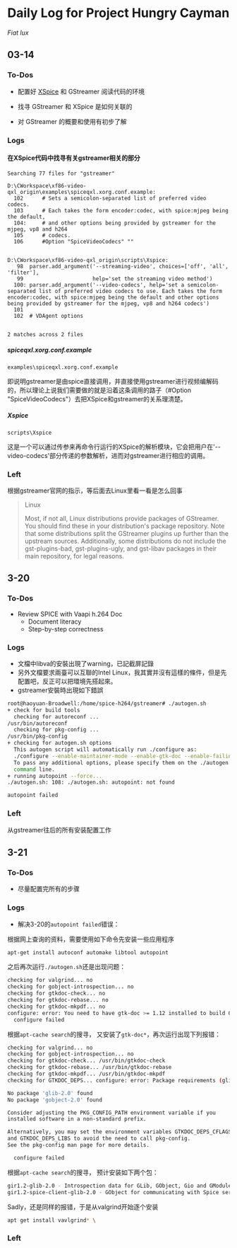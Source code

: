 # Daily Log for Project Hungry Cayman

*Fiat lux*

## 03-14

### To-Dos

- 配置好 [XSpice](https://cgit.freedesktop.org/xorg/driver/xf86-video-qxl) 和 GStreamer 阅读代码的环境


- 找寻 GStreamer 和 XSpice 是如何关联的
- 对 GStreamer 的概要和使用有初步了解

### Logs

#### 在XSpice代码中找寻有关gstreamer相关的部分

```
Searching 77 files for "gstreamer"

D:\CWorkspace\xf86-video-qxl_origin\examples\spiceqxl.xorg.conf.example:
  102      # Sets a semicolon-separated list of preferred video codecs.
  103      # Each takes the form encoder:codec, with spice:mjpeg being the default,
  104:     # and other options being provided by gstreamer for the mjpeg, vp8 and h264
  105      # codecs.
  106      #Option "SpiceVideoCodecs" ""


D:\CWorkspace\xf86-video-qxl_origin\scripts\Xspice:
   98  parser.add_argument('--streaming-video', choices=['off', 'all', 'filter'],
   99                      help='set the streaming video method')
  100: parser.add_argument('--video-codecs', help='set a semicolon-separated list of preferred video codecs to use. Each takes the form encoder:codec, with spice:mjpeg being the default and other options being provided by gstreamer for the mjpeg, vp8 and h264 codecs')
  101  
  102  # VDAgent options


2 matches across 2 files

```

##### spiceqxl.xorg.conf.example

`examples\spiceqxl.xorg.conf.example`

即说明gstreamer是由spice直接调用，并直接使用gstreamer进行视频编解码的，所以理论上说我们需要做的就是沿着这条调用的路子（#Option "SpiceVideoCodecs"）去把XSpice和gstreamer的关系理清楚。

##### Xspice

`scripts\Xspice`

这是一个可以通过传参来再命令行运行的XSpice的解析模块，它会把用户在'--video-codecs'部分传递的参数解析，进而对gstreamer进行相应的调用。

### Left

根据gstreamer官网的指示，等后面去Linux里看一看是怎么回事

> Linux
>
> Most, if not all, Linux distributions provide packages of GStreamer. You should find these in your distribution's package repository. 
> Note that some distributions split the GStreamer plugins up further than the upstream sources. Additionally, some distributions do not include the gst-plugins-bad, gst-plugins-ugly, and gst-libav packages in their main repository, for legal reasons.



## 3-20

### To-Dos

- Review SPICE with Vaapi h.264 Doc
  - Document literacy
  - Step-by-step correctness

### Logs

- 文檔中libva的安裝出現了warning，已記截屏記錄
- 另外文檔要求兩臺可以互聯的Intel Linux，我其實并沒有這樣的條件，但是先配置吧，反正可以把環境先搭起來。
- gstreamer安裝時出現如下錯誤

```bash
root@haoyuan-Broadwell:/home/spice-h264/gstreamer# ./autogen.sh
+ check for build tools
  checking for autoreconf ... 
/usr/bin/autoreconf
  checking for pkg-config ... 
/usr/bin/pkg-config
+ checking for autogen.sh options
  This autogen script will automatically run ./configure as:
  ./configure --enable-maintainer-mode --enable-gtk-doc --enable-failing-tests --enable-poisoning
  To pass any additional options, please specify them on the ./autogen.sh
  command line.
+ running autopoint --force...
./autogen.sh: 108: ./autogen.sh: autopoint: not found

autopoint failed
```


### Left

 从gstreamer往后的所有安装配置工作

## 3-21

### To-Dos

- 尽量配置完所有的步骤

### Logs

- 解决3-20的`autopoint failed`错误：

根据网上查询的资料，需要使用如下命令先安装一些应用程序

```bash
apt-get install autoconf automake libtool autopoint
```

之后再次运行`./autogen.sh`还是出现问题：

```bash
checking for valgrind... no
checking for gobject-introspection... no
checking for gtkdoc-check... no
checking for gtkdoc-rebase... no
checking for gtkdoc-mkpdf... no
configure: error: You need to have gtk-doc >= 1.12 installed to build GStreamer
  configure failed
```

根据`apt-cache search`的搜寻， 又安装了`gtk-doc*`，再次运行出现下列报错：

```bash
checking for valgrind... no
checking for gobject-introspection... no
checking for gtkdoc-check... /usr/bin/gtkdoc-check
checking for gtkdoc-rebase... /usr/bin/gtkdoc-rebase
checking for gtkdoc-mkpdf... /usr/bin/gtkdoc-mkpdf
checking for GTKDOC_DEPS... configure: error: Package requirements (glib-2.0 >= 2.10.0 gobject-2.0  >= 2.10.0) were not met:

No package 'glib-2.0' found
No package 'gobject-2.0' found

Consider adjusting the PKG_CONFIG_PATH environment variable if you
installed software in a non-standard prefix.

Alternatively, you may set the environment variables GTKDOC_DEPS_CFLAGS
and GTKDOC_DEPS_LIBS to avoid the need to call pkg-config.
See the pkg-config man page for more details.

  configure failed
```

根据`apt-cache search`的搜寻， 预计安装如下两个包：

```bash
gir1.2-glib-2.0 - Introspection data for GLib, GObject, Gio and GModule
gir1.2-spice-client-glib-2.0 - GObject for communicating with Spice servers (GObject-Introspection)
```

Sadly，还是同样的报错，于是从valgrind开始逐个安装

```bash
apt get install vavlgrind* \

```



### Left

